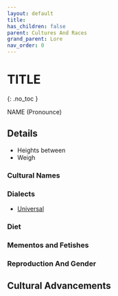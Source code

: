 ```yaml
---
layout: default
title: 
has_children: false
parent: Cultures And Races
grand_parent: Lore 
nav_order: 0
---
```

# TITLE
{: .no_toc }

NAME (Pronounce)

## Details
* Heights between 
* Weigh 

### Cultural Names


### Dialects
* [Universal](Game/Terms-And-Jargon#Universal)


### Diet


### Mementos and Fetishes


### Reproduction And Gender


## Cultural Advancements

